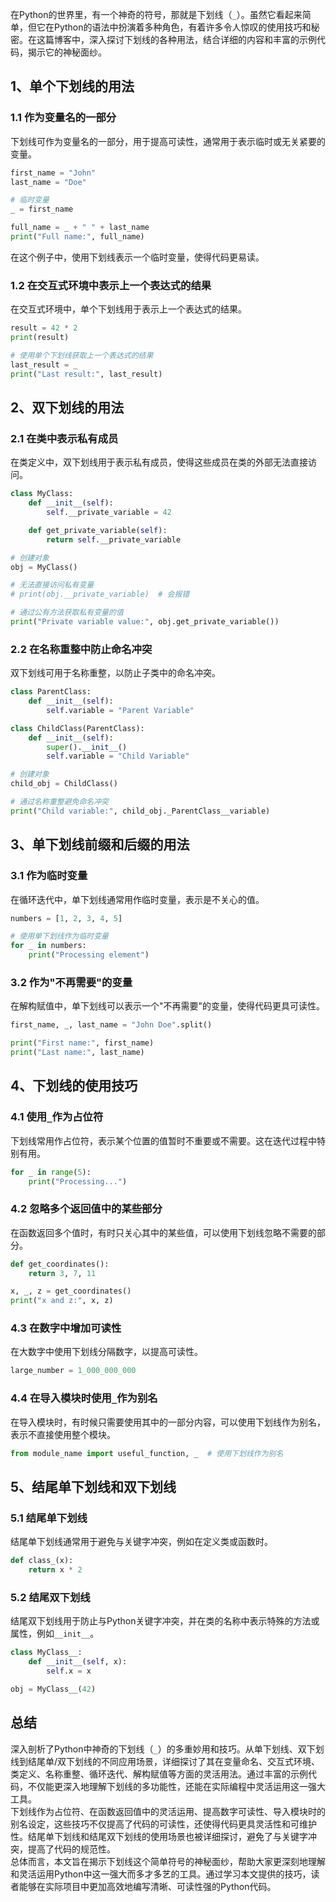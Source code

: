 在Python的世界里，有一个神奇的符号，那就是下划线（`_`）。虽然它看起来简单，但它在Python的语法中扮演着多种角色，有着许多令人惊叹的使用技巧和秘密。在这篇博客中，深入探讨下划线的各种用法，结合详细的内容和丰富的示例代码，揭示它的神秘面纱。
<a name="FnZkp"></a>
## 1、单个下划线的用法
<a name="u7Tl7"></a>
### 1.1 作为变量名的一部分
下划线可作为变量名的一部分，用于提高可读性，通常用于表示临时或无关紧要的变量。
```python
first_name = "John"
last_name = "Doe"

# 临时变量
_ = first_name

full_name = _ + " " + last_name
print("Full name:", full_name)
```
在这个例子中，使用下划线表示一个临时变量，使得代码更易读。
<a name="QgYIv"></a>
### 1.2 在交互式环境中表示上一个表达式的结果
在交互式环境中，单个下划线用于表示上一个表达式的结果。
```python
result = 42 * 2
print(result)

# 使用单个下划线获取上一个表达式的结果
last_result = _
print("Last result:", last_result)
```
<a name="YXYE5"></a>
## 2、双下划线的用法
<a name="rZ7oP"></a>
### 2.1 在类中表示私有成员
在类定义中，双下划线用于表示私有成员，使得这些成员在类的外部无法直接访问。
```python
class MyClass:
    def __init__(self):
        self.__private_variable = 42

    def get_private_variable(self):
        return self.__private_variable

# 创建对象
obj = MyClass()

# 无法直接访问私有变量
# print(obj.__private_variable)  # 会报错

# 通过公有方法获取私有变量的值
print("Private variable value:", obj.get_private_variable())
```
<a name="wPRIr"></a>
### 2.2 在名称重整中防止命名冲突
双下划线可用于名称重整，以防止子类中的命名冲突。
```python
class ParentClass:
    def __init__(self):
        self.variable = "Parent Variable"

class ChildClass(ParentClass):
    def __init__(self):
        super().__init__()
        self.variable = "Child Variable"

# 创建对象
child_obj = ChildClass()

# 通过名称重整避免命名冲突
print("Child variable:", child_obj._ParentClass__variable)
```
<a name="y8s7d"></a>
## 3、单下划线前缀和后缀的用法
<a name="N4B4d"></a>
### 3.1 作为临时变量
在循环迭代中，单下划线通常用作临时变量，表示是不关心的值。
```python
numbers = [1, 2, 3, 4, 5]

# 使用单下划线作为临时变量
for _ in numbers:
    print("Processing element")
```
<a name="KGCFb"></a>
### 3.2 作为"不再需要"的变量
在解构赋值中，单下划线可以表示一个"不再需要"的变量，使得代码更具可读性。
```python
first_name, _, last_name = "John Doe".split()

print("First name:", first_name)
print("Last name:", last_name)
```
<a name="hhPMC"></a>
## 4、下划线的使用技巧
<a name="qTqAI"></a>
### 4.1 使用`_`作为占位符
下划线常用作占位符，表示某个位置的值暂时不重要或不需要。这在迭代过程中特别有用。
```python
for _ in range(5):
    print("Processing...")
```
<a name="fGHE7"></a>
### 4.2 忽略多个返回值中的某些部分
在函数返回多个值时，有时只关心其中的某些值，可以使用下划线忽略不需要的部分。
```python
def get_coordinates():
    return 3, 7, 11

x, _, z = get_coordinates()
print("x and z:", x, z)
```
<a name="swgjS"></a>
### 4.3 在数字中增加可读性
在大数字中使用下划线分隔数字，以提高可读性。
```python
large_number = 1_000_000_000
```
<a name="pAbKx"></a>
### 4.4 在导入模块时使用`_`作为别名
在导入模块时，有时候只需要使用其中的一部分内容，可以使用下划线作为别名，表示不直接使用整个模块。
```python
from module_name import useful_function, _  # 使用下划线作为别名
```
<a name="FZ6t8"></a>
## 5、结尾单下划线和双下划线
<a name="cdj6h"></a>
### 5.1 结尾单下划线
结尾单下划线通常用于避免与关键字冲突，例如在定义类或函数时。
```python
def class_(x):
    return x * 2
```
<a name="vcsZT"></a>
### 5.2 结尾双下划线
结尾双下划线用于防止与Python关键字冲突，并在类的名称中表示特殊的方法或属性，例如`__init__`。
```python
class MyClass__:
    def __init__(self, x):
        self.x = x

obj = MyClass__(42)
```
<a name="kWJep"></a>
## 总结
深入剖析了Python中神奇的下划线（`_`）的多重妙用和技巧。从单下划线、双下划线到结尾单/双下划线的不同应用场景，详细探讨了其在变量命名、交互式环境、类定义、名称重整、循环迭代、解构赋值等方面的灵活用法。通过丰富的示例代码，不仅能更深入地理解下划线的多功能性，还能在实际编程中灵活运用这一强大工具。<br />下划线作为占位符、在函数返回值中的灵活运用、提高数字可读性、导入模块时的别名设定，这些技巧不仅提高了代码的可读性，还使得代码更具灵活性和可维护性。结尾单下划线和结尾双下划线的使用场景也被详细探讨，避免了与关键字冲突，提高了代码的规范性。<br />总体而言，本文旨在揭示下划线这个简单符号的神秘面纱，帮助大家更深刻地理解和灵活运用Python中这一强大而多才多艺的工具。通过学习本文提供的技巧，读者能够在实际项目中更加高效地编写清晰、可读性强的Python代码。
